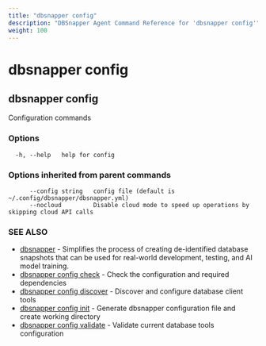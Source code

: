 ```yaml
---
title: "dbsnapper config"
description: "DBSnapper Agent Command Reference for 'dbsnapper config'"
weight: 100
---
```


# dbsnapper config

## dbsnapper config

Configuration commands

### Options

```
  -h, --help   help for config
```

### Options inherited from parent commands

```
      --config string   config file (default is ~/.config/dbsnapper/dbsnapper.yml)
      --nocloud         Disable cloud mode to speed up operations by skipping cloud API calls
```

### SEE ALSO

* [dbsnapper](dbsnapper.md)	 - Simplifies the process of creating de-identified database snapshots that can be used for real-world development, testing, and AI model training.
* [dbsnapper config check](dbsnapper_config_check.md)	 - Check the configuration and required dependencies
* [dbsnapper config discover](dbsnapper_config_discover.md)	 - Discover and configure database client tools
* [dbsnapper config init](dbsnapper_config_init.md)	 - Generate dbsnapper configuration file and create working directory
* [dbsnapper config validate](dbsnapper_config_validate.md)	 - Validate current database tools configuration

